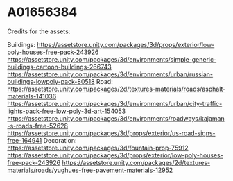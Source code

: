# A01656384

Credits for the assets:

Buildings:
https://assetstore.unity.com/packages/3d/props/exterior/low-poly-houses-free-pack-243926
https://assetstore.unity.com/packages/3d/environments/simple-generic-buildings-cartoon-buildings-266743
https://assetstore.unity.com/packages/3d/environments/urban/russian-buildings-lowpoly-pack-80518
Road:
https://assetstore.unity.com/packages/2d/textures-materials/roads/asphalt-materials-141036
https://assetstore.unity.com/packages/3d/environments/urban/city-traffic-lights-pack-free-low-poly-3d-art-154053
https://assetstore.unity.com/packages/3d/environments/roadways/kajaman-s-roads-free-52628
https://assetstore.unity.com/packages/3d/props/exterior/us-road-signs-free-164941
Decoration:
https://assetstore.unity.com/packages/3d/fountain-prop-75912
https://assetstore.unity.com/packages/3d/props/exterior/low-poly-houses-free-pack-243926
https://assetstore.unity.com/packages/2d/textures-materials/roads/yughues-free-pavement-materials-12952
